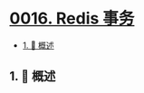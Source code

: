 # [0016. Redis 事务](https://github.com/Tdahuyou/TNotes.redis/tree/main/notes/0016.%20Redis%20%E4%BA%8B%E5%8A%A1)

<!-- region:toc -->

- [1. 📝 概述](#1--概述)

<!-- endregion:toc -->

## 1. 📝 概述
